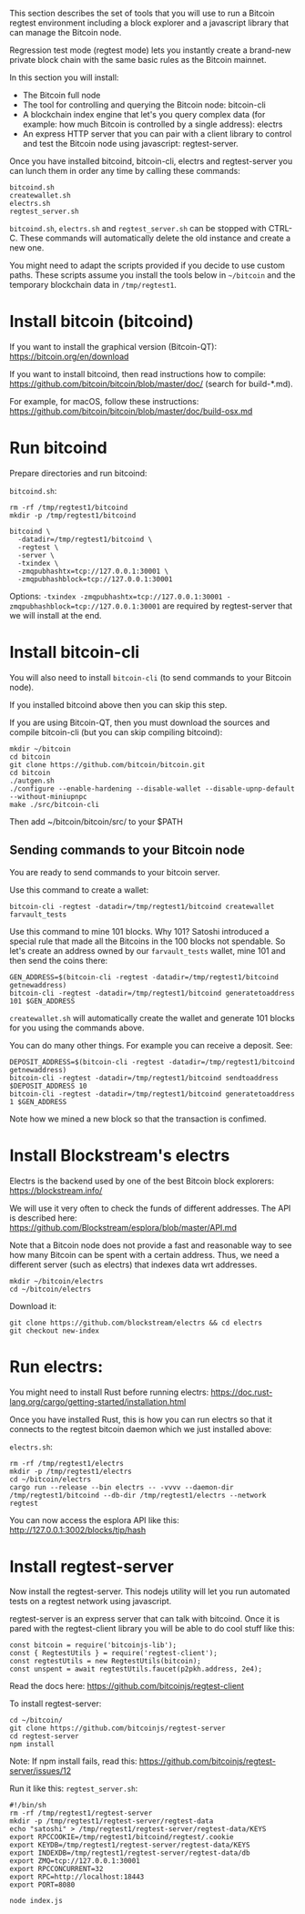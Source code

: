This section describes the set of tools that you will use to run a Bitcoin regtest environment including a block explorer and a javascript library that can manage the Bitcoin node.

Regression test mode (regtest mode) lets you instantly create a brand-new private block chain with the same basic rules as the Bitcoin mainnet.

In this section you will install:
* The Bitcoin full node
* The tool for controlling and querying the Bitcoin node: bitcoin-cli
* A blockchain index engine that let's you query complex data (for example: how much Bitcoin is controlled by a single address): electrs
* An express HTTP server that you can pair with a client library to control and test the Bitcoin node using javascript: regtest-server.

Once you have installed bitcoind, bitcoin-cli, electrs and regtest-server you can lunch them in order any time by calling these commands:

```
bitcoind.sh
createwallet.sh
electrs.sh
regtest_server.sh
```


`bitcoind.sh`, `electrs.sh` and `regtest_server.sh` can be stopped with CTRL-C. These commands will automatically delete the old instance and create a new one.

You might need to adapt the scripts provided if you decide to use custom paths. These scripts assume you install the tools below in `~/bitcoin` and the temporary blockchain data in `/tmp/regtest1`.

# Install bitcoin (bitcoind)

If you want to install the graphical version (Bitcoin-QT): https://bitcoin.org/en/download

If you want to install bitcoind, then read instructions how to compile: https://github.com/bitcoin/bitcoin/blob/master/doc/ (search for build-\*.md).

For example, for macOS, follow these instructions: https://github.com/bitcoin/bitcoin/blob/master/doc/build-osx.md

# Run bitcoind

Prepare directories and run bitcoind:

`bitcoind.sh`:
```
rm -rf /tmp/regtest1/bitcoind
mkdir -p /tmp/regtest1/bitcoind

bitcoind \
  -datadir=/tmp/regtest1/bitcoind \
  -regtest \
  -server \
  -txindex \
  -zmqpubhashtx=tcp://127.0.0.1:30001 \
  -zmqpubhashblock=tcp://127.0.0.1:30001

```
Options: `-txindex -zmqpubhashtx=tcp://127.0.0.1:30001 -zmqpubhashblock=tcp://127.0.0.1:30001` are required by regtest-server that we will install at the end.

# Install bitcoin-cli
You will also need to install `bitcoin-cli` (to send commands to your Bitcoin node).

If you installed bitcoind above then you can skip this step.

If you are using Bitcoin-QT, then you must download the sources and compile bitcoin-cli (but you can skip compiling bitcoind):
```
mkdir ~/bitcoin
cd bitcoin
git clone https://github.com/bitcoin/bitcoin.git
cd bitcoin
./autgen.sh
./configure --enable-hardening --disable-wallet --disable-upnp-default --without-miniupnpc
make ./src/bitcoin-cli
```
Then add ~/bitcoin/bitcoin/src/ to your $PATH

## Sending commands to your Bitcoin node

You are ready to send commands to your bitcoin server.

Use this command to create a wallet:
```
bitcoin-cli -regtest -datadir=/tmp/regtest1/bitcoind createwallet farvault_tests
```

Use this command to mine 101 blocks. Why 101? Satoshi introduced a special rule that made all the Bitcoins in the 100 blocks not spendable. So let's create an address owned by our `farvault_tests` wallet, mine 101 and then send the coins there:
```
GEN_ADDRESS=$(bitcoin-cli -regtest -datadir=/tmp/regtest1/bitcoind getnewaddress)
bitcoin-cli -regtest -datadir=/tmp/regtest1/bitcoind generatetoaddress 101 $GEN_ADDRESS
```

`createwallet.sh` will automatically create the wallet and generate 101 blocks for you using the commands above.

You can do many other things. For example you can receive a deposit. See:
```
DEPOSIT_ADDRESS=$(bitcoin-cli -regtest -datadir=/tmp/regtest1/bitcoind getnewaddress)
bitcoin-cli -regtest -datadir=/tmp/regtest1/bitcoind sendtoaddress $DEPOSIT_ADDRESS 10
bitcoin-cli -regtest -datadir=/tmp/regtest1/bitcoind generatetoaddress 1 $GEN_ADDRESS
```
Note how we mined a new block so that the transaction is confimed.

# Install Blockstream's electrs
Electrs is the backend used by one of the best Bitcoin block explorers: https://blockstream.info/

We will use it very often to check the funds of different addresses. The API is described here: https://github.com/Blockstream/esplora/blob/master/API.md

Note that a Bitcoin node does not provide a fast and reasonable way to see how many Bitcoin can be spent with a certain address. Thus, we need a different server (such as electrs) that indexes data wrt addresses.

```
mkdir ~/bitcoin/electrs
cd ~/bitcoin/electrs
```
Download it:
```
git clone https://github.com/blockstream/electrs && cd electrs
git checkout new-index
```

# Run electrs:
You might need to install Rust before running electrs: https://doc.rust-lang.org/cargo/getting-started/installation.html

Once you have installed Rust, this is how you can run electrs so that it connects to the regtest bitcoin daemon which we just installed above:

`electrs.sh`:
```
rm -rf /tmp/regtest1/electrs
mkdir -p /tmp/regtest1/electrs
cd ~/bitcoin/electrs
cargo run --release --bin electrs -- -vvvv --daemon-dir /tmp/regtest1/bitcoind --db-dir /tmp/regtest1/electrs --network regtest
```

You can now access the esplora API like this: http://127.0.0.1:3002/blocks/tip/hash

# Install regtest-server

Now install the regtest-server. This nodejs utility will let you run automated tests on a regtest network using javascript.

regtest-server is an express server that can talk with bitcoind. Once it is pared with the regtest-client library you will be able to do cool stuff like this:

```
const bitcoin = require('bitcoinjs-lib');
const { RegtestUtils } = require('regtest-client');
const regtestUtils = new RegtestUtils(bitcoin);
const unspent = await regtestUtils.faucet(p2pkh.address, 2e4);
```
Read the docs here: https://github.com/bitcoinjs/regtest-client

To install regtest-server:
```
cd ~/bitcoin/
git clone https://github.com/bitcoinjs/regtest-server
cd regtest-server
npm install
```
Note: If npm install fails, read this: https://github.com/bitcoinjs/regtest-server/issues/12

Run it like this:
`regtest_server.sh`:
```
#!/bin/sh
rm -rf /tmp/regtest1/regtest-server
mkdir -p /tmp/regtest1/regtest-server/regtest-data
echo "satoshi" > /tmp/regtest1/regtest-server/regtest-data/KEYS
export RPCCOOKIE=/tmp/regtest1/bitcoind/regtest/.cookie
export KEYDB=/tmp/regtest1/regtest-server/regtest-data/KEYS
export INDEXDB=/tmp/regtest1/regtest-server/regtest-data/db
export ZMQ=tcp://127.0.0.1:30001
export RPCCONCURRENT=32
export RPC=http://localhost:18443
export PORT=8080

node index.js
```
